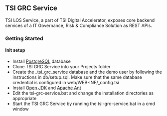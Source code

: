 ## TSI GRC Service

TSI LOS Service, a part of TSI Digital Accelerator, exposes core backend services of a IT Governance, Risk & Compliance Solution as REST APIs.

### Getting Started

#### Init setup

- Install <a href="https://www.postgresql.org/download/">PostgreSQL</a> database
- Clone TSI GRC Service into your Projects folder
- Create the _tsi_grc_service database and the demo user by following the instructions in db/setup.sql. Make sure that the same database credential is configured in web/WEB-INF/_config.tsi 
- Install <a href="https://openjdk.org/projects/jdk/17/">Open JDK</a> and <a href="https://ant.apache.org/bindownload.cgi">Apache Ant</a>
- Edit the tsi-grc-service.bat and change the installation directories as appropriate
- Start the TSI GRC Service by running the tsi-grc-service.bat in a cmd window


